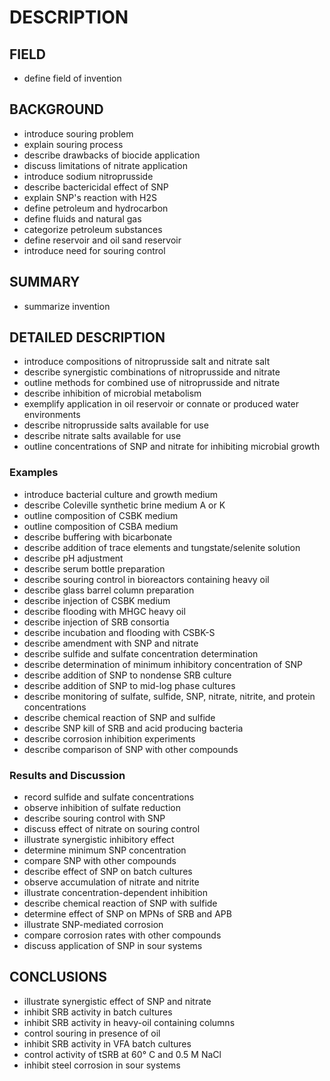 # DESCRIPTION

## FIELD

- define field of invention

## BACKGROUND

- introduce souring problem
- explain souring process
- describe drawbacks of biocide application
- discuss limitations of nitrate application
- introduce sodium nitroprusside
- describe bactericidal effect of SNP
- explain SNP's reaction with H2S
- define petroleum and hydrocarbon
- define fluids and natural gas
- categorize petroleum substances
- define reservoir and oil sand reservoir
- introduce need for souring control

## SUMMARY

- summarize invention

## DETAILED DESCRIPTION

- introduce compositions of nitroprusside salt and nitrate salt
- describe synergistic combinations of nitroprusside and nitrate
- outline methods for combined use of nitroprusside and nitrate
- describe inhibition of microbial metabolism
- exemplify application in oil reservoir or connate or produced water environments
- describe nitroprusside salts available for use
- describe nitrate salts available for use
- outline concentrations of SNP and nitrate for inhibiting microbial growth

### Examples

- introduce bacterial culture and growth medium
- describe Coleville synthetic brine medium A or K
- outline composition of CSBK medium
- outline composition of CSBA medium
- describe buffering with bicarbonate
- describe addition of trace elements and tungstate/selenite solution
- describe pH adjustment
- describe serum bottle preparation
- describe souring control in bioreactors containing heavy oil
- describe glass barrel column preparation
- describe injection of CSBK medium
- describe flooding with MHGC heavy oil
- describe injection of SRB consortia
- describe incubation and flooding with CSBK-S
- describe amendment with SNP and nitrate
- describe sulfide and sulfate concentration determination
- describe determination of minimum inhibitory concentration of SNP
- describe addition of SNP to nondense SRB culture
- describe addition of SNP to mid-log phase cultures
- describe monitoring of sulfate, sulfide, SNP, nitrate, nitrite, and protein concentrations
- describe chemical reaction of SNP and sulfide
- describe SNP kill of SRB and acid producing bacteria
- describe corrosion inhibition experiments
- describe comparison of SNP with other compounds

### Results and Discussion

- record sulfide and sulfate concentrations
- observe inhibition of sulfate reduction
- describe souring control with SNP
- discuss effect of nitrate on souring control
- illustrate synergistic inhibitory effect
- determine minimum SNP concentration
- compare SNP with other compounds
- describe effect of SNP on batch cultures
- observe accumulation of nitrate and nitrite
- illustrate concentration-dependent inhibition
- describe chemical reaction of SNP with sulfide
- determine effect of SNP on MPNs of SRB and APB
- illustrate SNP-mediated corrosion
- compare corrosion rates with other compounds
- discuss application of SNP in sour systems

## CONCLUSIONS

- illustrate synergistic effect of SNP and nitrate
- inhibit SRB activity in batch cultures
- inhibit SRB activity in heavy-oil containing columns
- control souring in presence of oil
- inhibit SRB activity in VFA batch cultures
- control activity of tSRB at 60° C and 0.5 M NaCl
- inhibit steel corrosion in sour systems


